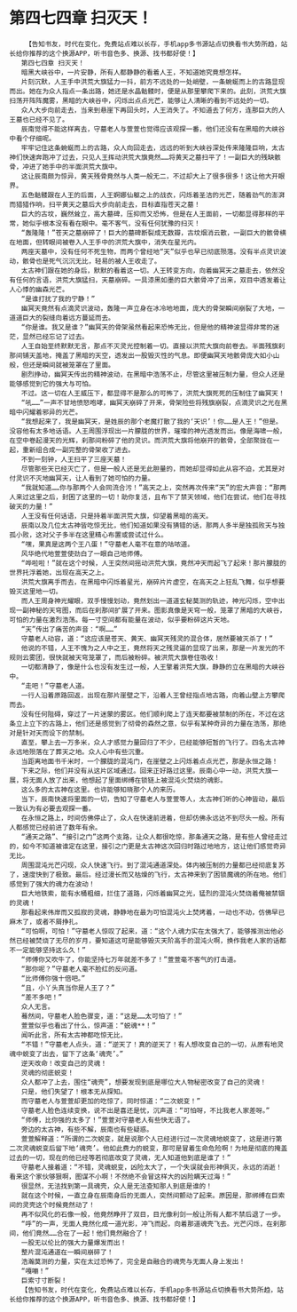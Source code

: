 # 第四七四章 扫灭天！
        【告知书友，时代在变化，免费站点难以长存，手机app多书源站点切换看书大势所趋，站长给你推荐的这个换源APP，听书音色多、换源、找书都好使！】
       第四七四章 扫灭天！
       暗黑大峡谷中，一片安静，所有人都静静的看着人王，不知道她究竟想怎样。
       片刻沉默，人王手中洪荒大旗猛力一抖，前方不远处的一处峭壁，一条蜿蜒而上的古路显现而出。她在为众人指点一条出路，她还是水晶骷髅时，便是从那里攀爬下来的。此刻，洪荒大旗扫荡开阵阵魔雾，黑暗的大峡谷中，闪烁出点点光芒，能够让人清晰的看到不远处的一切。
       众人大步向前走去，当来到悬崖下再回头时，人王消失了。不知道去了何方，连那巨大的人王墓也已经不见了。
       辰南觉得不能这样离去，守墓老人与萱萱也觉得应该观探一番，他们还没有在黑暗的大峡谷中看个仔细呢。
       牢牢记住这条蜿蜒而上的古路，众人向回走去，远远的听到大峡谷深处传来隆隆巨响，太古神们快速奔跑冲了过去，只见人王挥动洪荒大旗竟然……将黄天之墓扫平了！一副巨大的残缺骸骨，冲进了她手中的半面洪荒大旗中。
       这让辰南颇为惊异，黄天残骨竟然与人类一般无二，不过却大上了很多很多！这让他大开眼界。
       五色骷髅跟在人王的后面，人王婀娜仙躯之上的战衣，闪烁着圣洁的光芒，随着劲气的澎湃而猎猎作响，扫平黄天之墓后大步向前走去，目标直指苍天之墓！
       巨大的古坟，巍然耸立，高大墓碑，压抑而又恐怖，但是在人王面前，一切都显得那样的平常，她似乎根本没有看在眼中。毫不客气，没有任何犹豫的扫灭！
       “轰隆隆！”苍天之墓崩碎了！巨大的墓碑断裂成无数瓣，古坟烟消云散，一副巨大的骸骨横在地面，但转眼间被卷入人王手中的洪荒大旗中，消失在星光内。
       两座天墓中，没有任何不死生物，而两个曾经地“天”似乎也早已彻底殒落。没有半点灵识波动，骸骨也是死气沉沉无比，轻易的被人王收走了。
       太古神们跟在她的身后，默默的看着这一切。人王转变方向，向着幽冥天之墓走去，依然没有任何的言语，洪荒大旗猛扫，天墓崩碎。一具漆黑如墨的巨大骸骨冲了出来，双目中透发着让人心悸的幽森光芒。
       “是谁打扰了我的宁静！”
       幽冥天竟然有点滴灵识波动，轰隆一声立身在冰冷地地面，庞大的骨架瞬间崩裂了大地，一道道巨大的裂缝向着远方蔓延而去。
       “你是谁。我又是谁？”幽冥天的骨架虽然看起来恐怖无比，但是他的精神波显得非常的迷茫，显然已经忘记了过去。
       人王自始至终默默无言，那点不灭灵光控制着一切。直接以洪荒大旗向前卷去。半面残旗刹那间铺天盖地，掩盖了黑暗的天空，透发出一股毁灭性的气息。即便幽冥天地骸骨庞大如小山般，但还是瞬间就被笼罩在了里面。
       剧烈挣动，幽冥天传出的精神波动，在黑暗中浩荡不止，尽管这里被压制力量，但众人还是能够感觉到它的强大与可怕。
       不过。这一切在人王威压下，都显得不是那么的可怖了，洪荒大旗死死的压制住了幽冥天！
       “吼……”一声不甘地愤怒咆哮，幽冥天崩碎了开来，骨架险些将残旗崩裂，点滴灵识之光在黑暗中闪耀着邪异的光芒。
       “我想起来了，我是幽冥天，是姓辰的那个老魔打散了我的‘天识’！你……是人王！”但是。没容他有太多地话语。人王周围浮现出一片朦胧的世界，璀璨的神光透发而出。像是海啸一般，在空中卷起漫天的光辉，刹那间粉碎了他的灵识。而洪荒大旗将他崩开的骸骨，全部聚拢在一起，重新组合成一副完整的骨架收了进去。
       不到一刻钟，人王扫平了三座天墓！
       尽管那些天已经灭亡了，但是一般人还是无此胆量的，而她却显得如此从容不迫，尤其是对付灵识不灭地幽冥天，让人看到了她可怕的力量。
       “我就知道……你与那两个人会同流合污！”高天之上，突然再次传来“天”的宏大声音：“那两人来过这里之后，封困了这里的一切！助你复活，且布下了禁天领域，他们在尝试，他们在寻找破天的力量！”
       人王没有任何话语，只是持着半面洪荒大旗，仰望着黑暗的高天。
       辰南以及几位太古神皆吃惊无比，他们知道如果没有猜错的话，那两人多半是独孤败天与独孤小败，这对父子多半在这里精心布置或尝试过什么。
       “嘿，果真是这两个王八蛋！”守墓老人毫不在意的咕哝道。
       风华绝代地萱萱使劲白了一眼自己地师傅。
       “哗啦啦！”就在这个时候，人王突然间摇动洪荒大旗，竟然冲天而起飞了起来！那片朦胧的世界托浮着她，出现在高天之上。
       洪荒大旗离手而去，在黑暗中闪烁着星光，崩碎片片虚空，在高天之上狂乱飞舞，似乎想要毁灭这里地一切。
       而人王周身神光耀眼，双手慢慢划动，竟然划出一道道玄秘莫测的轨迹，神光闪烁，空中出现一副神秘的天穹图，而后在刹那间扩展了开来。图影真像是天穹一般，笼罩了黑暗的大峡谷，可怕的力量在激烈浩荡。每一寸空间都有能量在波动，似乎要粉碎这片天地。
       “天”传出了痛苦的声音：“啊……”
       守墓老人动容，道：“这应该是苍天、黄天、幽冥天残灵的混合体，居然要被灭杀了！”
       他说的不错，人王不愧为之人中之王，竟然将天之残灵逼的显现了出来，那是一片发光的不规则云雾团，很快就被天穹笼罩了，而后被粉碎。被洪荒大旗卷住吸收！
       一切都清静了，像是什么也没有发生过一般，人王擎着洪荒大旗，静静的立在黑暗的大峡谷中。
       “走吧！”守墓老人道。
       一行人沿着原路回返，出现在那片崖壁之下，沿着人王曾经指点地古路，向着山壁上方攀爬而去。
       没有任何阻碍，穿过了一片迷蒙的雾区。他们顺利爬上了连天都要被禁制的所在，不过在这条立上立下的古路上，他们还是感觉到了彻骨的森然之意，似乎有某种奇异的力量在浩荡，那绝对是针对天而设下的禁制。
       直至，攀上去一万多米，众人才感觉力量回归了不少，已经能够短暂的飞行了。四名太古神永远地殒落在了葬天之地。众人心中有些沉重。
       当距离地面书千米时，一个朦胧的混沌门，在崖壁之上闪烁着点点光芒，那是永恒之路！
       下来之际，他们并没有从这片区域通过。回来正好路过这里。辰南心中一动，洪荒大旗一展，将无面人放了出来，他想起了里面绑缚在锁链上被混沌火焚烧的魂影。
       这么多的太古神在这里。也许能够知晓那个人的来历。
       当下，辰南快速将里面的一切，告知了守墓老人与萱萱等人，太古神们听的心神皆动，最后一致认为有必要去观探一番。
       在永恒之路上，时间仿佛停止了，众人在快速前进着，但却仿佛永远达不到尽头一般。所有人都感觉已经前进了数年有余。
       “通天之路”、“接引之门”这两个支路，让众人都很吃惊，那条通天之路，是有些人曾经走过的，如今不知道被谁定在这里，接引之门更是太古神这次回归时路过地地方，这让他们感觉奇异无比。
       周围混沌光芒闪现，众人快速飞行。到了混沌通道深处。体内被压制的力量都已经彻底复苏了，速度快到了极致。最后。经过漫长而又枯燥的飞行，太古神来到了困锁魔魂的所在地。他们感觉到了强大的魂力在波动！
       巨大地铁索，能有水桶粗细，拦住了道路，闪烁着幽冥之光，猛烈的混沌火焚烧着俺被禁锢的灵魂！
       那看起来伟岸而又孤寂的灵魂，静静地在最为可怕混沌火上焚烤着，一动也不动，仿佛早已麻木了，或者不屑挣扎。
       “可怕啊，可怕！”守墓老人惊叹了起来，道：“这个人魂力实在太强大了，能够推测出他必然已经被焚烧了无尽的岁月，要知道这可是能够毁灭天阶高手的混沌火啊，换作我老人家的话都不一定能够坚持这么久！”
       “师傅你又吹牛了，你能坚持七万年就差不多了！”萱萱毫不客气的打击道。
       “那你呢？”守墓老人毫不脸红的反问道。
       “比师傅你强十倍吧。”
       “且，小丫头真当你是人王了？”
       “差不多吧！”
       众人无言。
       蓦然间，守墓老人脸色骤变，道：“这是……太可怕了！”
       萱萱似乎也看出了什么，惊声道：“蜕魂**！”
       闻听此言，所有太古神都吃惊无比，
       “不错！”守墓老人点头，道：“逆天了！真的逆天了！有人想改变自己的一切，从原有地灵魂中蜕变了出去，留下了这条‘魂壳’。”
       逆天改命！改变自己的灵魂！
       灵魂的彻底蜕变！
       众人都冲了上去，围住“魂壳”，想要发现到底是哪位大人物秘密改变了自己的灵魂！
       只是，他们失望了！根本无从探知。
       而守墓老人与萱萱却更加的吃惊了，同时惊道：“二次蜕变！”
       守墓老人脸色连续变换，说不出是喜还是忧，沉声道：“可怕呀，不比我老人家差呀。”
       “师傅，比你强的太多了！”萱萱对守墓老人有些快无语了。
       旁边的太古神，有些不解，辰南也有些疑惑。
       萱萱解释道：“所谓的二次蜕变，就是说那个人已经进行过一次灵魂地蜕变了，这是进行第二次灵魂蜕变后留下地‘魂壳’。他如此费力的蜕变，那可是冒着生命危险啊！为地是彻底的掩盖过去的一切，现在的他已经等若彻底改变了灵魂，无人知道他到底是谁了！”
       守墓老人接着道：“不错，灵魂蜕变，凶险太大了，一个失误就会形神俱灭，永远的消逝！看来这个家伙够狠啊，图谋不小啊！不然绝不会冒这样大的凶险瞒天过海！”
       很显然，无法找到第一具魂壳，众人是无法查知那人到底是谁的！
       就在这个时候，一直立身在辰南身后的无面人，突然间颤动了起来。原因是，那绑缚在巨索间的灵壳这个时候竟然动了！
       再不似风化的石像一般，他竟然睁开了双目，目光像利剑一般让所有人都不禁后退了一步。
       “呼”的一声，无面人竟然化成一道光影，冲飞而起，向着那道魂壳飞去。光芒闪烁，在刹那间，他们竟然……合在了一起！他们竟然融合了！
       一股无以伦比的强大力量爆发而出！
       整片混沌通道在一瞬间崩碎了！
       浩瀚莫测的力量，实在太过恐怖了，完全是自融合的魂壳与无面人身上发出！
       “嘎嘣！”
       巨索寸寸断裂！
       【告知书友，时代在变化，免费站点难以长存，手机app多书源站点切换看书大势所趋，站长给你推荐的这个换源APP，听书音色多、换源、找书都好使！】